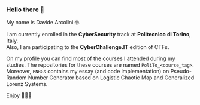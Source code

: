 ### Hello there 👋

My name is Davide Arcolini 🤓. 

I am currently enrolled in the **CyberSecurity** track at **Politecnico di Torino**, Italy. \
Also, I am participating to the **CyberChallenge.IT** edition of CTFs. 

On my profile you can find most of the courses I attended during my studies. The repositories for these courses are named `PoliTo_<course_tag>`.\
Moreover, `PNRGs` contains my essay (and code implementation) on Pseudo-Random Number Generator based on Logistic Chaotic Map and Generalized Lorenz Systems.

Enjoy 🧙🏼‍♂️
